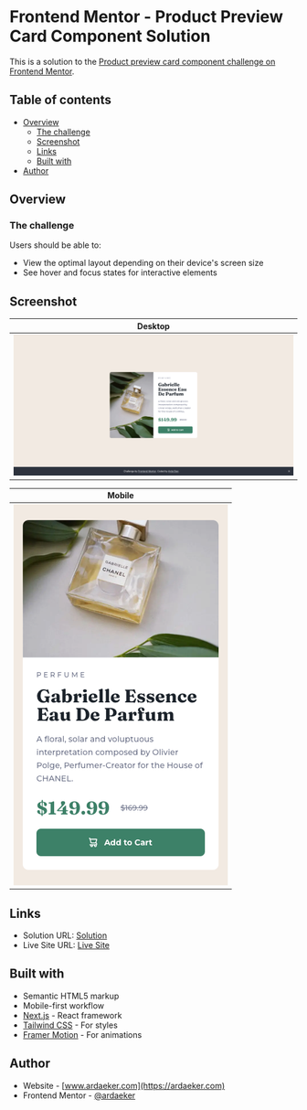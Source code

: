 # Frontend Mentor - Product Preview Card Component Solution

This is a solution to the [Product preview card component challenge on Frontend Mentor](https://www.frontendmentor.io/challenges/product-preview-card-component-GO7UmttRfa).

## Table of contents

- [Overview](#overview)
  - [The challenge](#the-challenge)
  - [Screenshot](#screenshot)
  - [Links](#links)
  - [Built with](#built-with)
- [Author](#author)

## Overview

### The challenge

Users should be able to:

- View the optimal layout depending on their device's screen size
- See hover and focus states for interactive elements

## Screenshot

|                  Desktop                   |
| :----------------------------------------: |
| ![](./public/previews/desktop-preview.png) |

|                  Mobile                   |
| :---------------------------------------: |
| ![](./public/previews/mobile-preview.png) |

## Links

- Solution URL: [Solution](https://www.frontendmentor.io/solutions/product-preview-card-component-tailwind-css-nextjs-5VL-5_3no_)
- Live Site URL: [Live Site](https://ardaeker-product-preview-card-component-solution.vercel.app)

## Built with

- Semantic HTML5 markup
- Mobile-first workflow
- [Next.js](https://nextjs.org/) - React framework
- [Tailwind CSS](https://tailwindcss.com) - For styles
- [Framer Motion](https://www.framer.com/motion/) - For animations

## Author

- Website - [www.ardaeker.com](https://ardaeker.com)
- Frontend Mentor - [@ardaeker](https://www.frontendmentor.io/profile/ardaeker)
